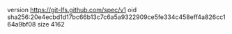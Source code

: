 version https://git-lfs.github.com/spec/v1
oid sha256:20e4ecbd1d17bc66b13c7c6a5a9322909ce5fe334c458eff4a826cc164a9bf08
size 4162
